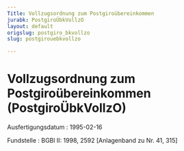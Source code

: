 ```yaml
---
Title: Vollzugsordnung zum Postgiroübereinkommen
jurabk: PostgiroÜbkVollzO
layout: default
origslug: postgiro_bkvollzo
slug: postgirouebkvollzo

---
```


# Vollzugsordnung zum Postgiroübereinkommen (PostgiroÜbkVollzO)

Ausfertigungsdatum
:   1995-02-16

Fundstelle
:   BGBl II: 1998, 2592 [Anlagenband zu Nr. 41, 315]


